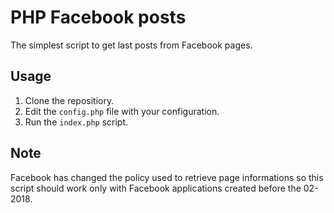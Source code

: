 # PHP Facebook posts

The simplest script to get last posts from Facebook pages.

## Usage

1. Clone the repositiory.
2. Edit the ```config.php``` file with your configuration.
3. Run the ```index.php``` script.

## Note

Facebook has changed the policy used to retrieve page informations so this script should work only with Facebook applications created before the 02-2018.

